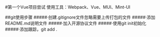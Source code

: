 #第一个Vue项目尝试
使用工具：Webpack、Vue、MUI、Mint-UI

##git使用步骤
#####·创建.gitignore文件忽略需要上传打包的文件
#####·添加README.md说明文件
#####·加入开源协议文件
#####·使用git init初始化
#####·添加跟踪，git add .